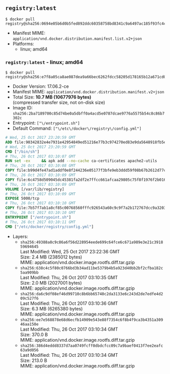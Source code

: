 ## `registry:latest`

```console
$ docker pull registry@sha256:0694e05b6d0b5fed892ddc60358758bd8341c9a6497ac185f93fc4c93c689810
```

-	Manifest MIME: `application/vnd.docker.distribution.manifest.list.v2+json`
-	Platforms:
	-	linux; amd64

### `registry:latest` - linux; amd64

```console
$ docker pull registry@sha256:e7f8a05ca8ae087dea9a66bec6262fdcc58205d178165b12a671cd0a5cea6f34
```

-	Docker Version: 17.06.2-ce
-	Manifest MIME: `application/vnd.docker.distribution.manifest.v2+json`
-	Total Size: **10.7 MB (10677976 bytes)**  
	(compressed transfer size, not on-disk size)
-	Image ID: `sha256:2ba7189700c85d74be0a5dbff0a4acd5e0787dcae9776a5575b54c8c86b7302c`
-	Entrypoint: `["\/entrypoint.sh"]`
-	Default Command: `["\/etc\/docker\/registry\/config.yml"]`

```dockerfile
# Wed, 25 Oct 2017 23:20:59 GMT
ADD file:90342832e4e7931e42954849ed51216e77b3c974270ed83e9da5648918fb5e66 in / 
# Wed, 25 Oct 2017 23:20:59 GMT
CMD ["/bin/sh"]
# Thu, 26 Oct 2017 03:10:07 GMT
RUN set -ex     && apk add --no-cache ca-certificates apache2-utils
# Thu, 26 Oct 2017 03:10:08 GMT
COPY file:b99d4fe47ad1addf0e8f244236e05177f3bfe9eb3ddd59f08b67b2612d77c621 in /bin/registry 
# Thu, 26 Oct 2017 03:10:09 GMT
COPY file:6c4758d509045dc45381fa2df2e7ffcc661afcaa29805c75f8f1976f2b016db8 in /etc/docker/registry/config.yml 
# Thu, 26 Oct 2017 03:10:09 GMT
VOLUME [/var/lib/registry]
# Thu, 26 Oct 2017 03:10:09 GMT
EXPOSE 5000/tcp
# Thu, 26 Oct 2017 03:10:10 GMT
COPY file:7b57f7ab1a8cf85c00768560fffc926543a60c9c9f7a2b172767dcc9a3203394 in /entrypoint.sh 
# Thu, 26 Oct 2017 03:10:10 GMT
ENTRYPOINT ["/entrypoint.sh"]
# Thu, 26 Oct 2017 03:10:11 GMT
CMD ["/etc/docker/registry/config.yml"]
```

-	Layers:
	-	`sha256:49388a8c9c86a6f56d228954eede699c64fce6c671a989e3e21c391859694645`  
		Last Modified: Wed, 25 Oct 2017 23:22:36 GMT  
		Size: 2.4 MB (2385012 bytes)  
		MIME: application/vnd.docker.image.rootfs.diff.tar.gzip
	-	`sha256:638c4c5f80c0766bd3b34ad11be5379b4b5a923d40bb2bf2cfba182c5aa909bb`  
		Last Modified: Thu, 26 Oct 2017 03:10:35 GMT  
		Size: 2.0 MB (2027001 bytes)  
		MIME: application/vnd.docker.image.rootfs.diff.tar.gzip
	-	`sha256:da6c9df08ef46d99710c8b6bb65740c2da3133e6c243d2de7edfe4d209c527f6`  
		Last Modified: Thu, 26 Oct 2017 03:10:36 GMT  
		Size: 6.3 MB (6265380 bytes)  
		MIME: application/vnd.docker.image.rootfs.diff.tar.gzip
	-	`sha256:ee7e568878e68d6ecfb14909e543e88f7354c6f8b4f9ca3b4351a30946aa150e`  
		Last Modified: Thu, 26 Oct 2017 03:10:34 GMT  
		Size: 370.0 B  
		MIME: application/vnd.docker.image.rootfs.diff.tar.gzip
	-	`sha256:386d4eddd8337d7aa0749fcff0dbdcfcc09c7a9baef0413f7ee2eafc63a9d056`  
		Last Modified: Thu, 26 Oct 2017 03:10:34 GMT  
		Size: 213.0 B  
		MIME: application/vnd.docker.image.rootfs.diff.tar.gzip
